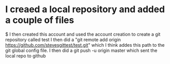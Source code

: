 # I creaed a local repository and added a couple of files
$ I then created this account and used the account creation to create a git repository called test
I then did a "git remote add origin https://github.com/stevesgittest/test.git" which I think addes this path to the git global 
config file.
I then did a git push -u origin master which sent the local repo to github
